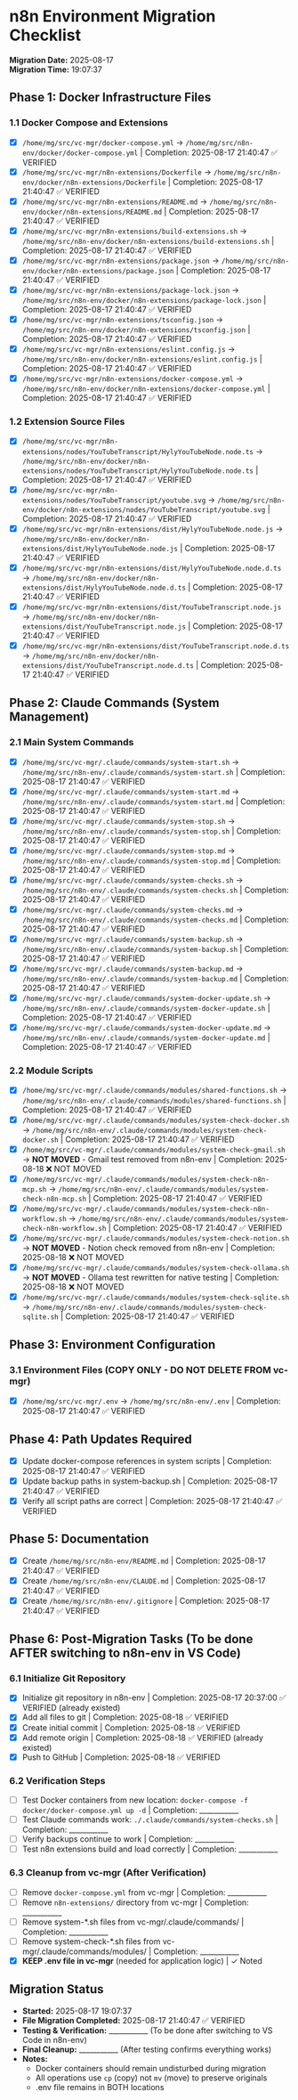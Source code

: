 # n8n Environment Migration Checklist
**Migration Date:** 2025-08-17  
**Migration Time:** 19:07:37

## Phase 1: Docker Infrastructure Files

### 1.1 Docker Compose and Extensions
- [x] `/home/mg/src/vc-mgr/docker-compose.yml` → `/home/mg/src/n8n-env/docker/docker-compose.yml` | Completion: 2025-08-17 21:40:47 ✅ VERIFIED
- [x] `/home/mg/src/vc-mgr/n8n-extensions/Dockerfile` → `/home/mg/src/n8n-env/docker/n8n-extensions/Dockerfile` | Completion: 2025-08-17 21:40:47 ✅ VERIFIED
- [x] `/home/mg/src/vc-mgr/n8n-extensions/README.md` → `/home/mg/src/n8n-env/docker/n8n-extensions/README.md` | Completion: 2025-08-17 21:40:47 ✅ VERIFIED
- [x] `/home/mg/src/vc-mgr/n8n-extensions/build-extensions.sh` → `/home/mg/src/n8n-env/docker/n8n-extensions/build-extensions.sh` | Completion: 2025-08-17 21:40:47 ✅ VERIFIED
- [x] `/home/mg/src/vc-mgr/n8n-extensions/package.json` → `/home/mg/src/n8n-env/docker/n8n-extensions/package.json` | Completion: 2025-08-17 21:40:47 ✅ VERIFIED
- [x] `/home/mg/src/vc-mgr/n8n-extensions/package-lock.json` → `/home/mg/src/n8n-env/docker/n8n-extensions/package-lock.json` | Completion: 2025-08-17 21:40:47 ✅ VERIFIED
- [x] `/home/mg/src/vc-mgr/n8n-extensions/tsconfig.json` → `/home/mg/src/n8n-env/docker/n8n-extensions/tsconfig.json` | Completion: 2025-08-17 21:40:47 ✅ VERIFIED
- [x] `/home/mg/src/vc-mgr/n8n-extensions/eslint.config.js` → `/home/mg/src/n8n-env/docker/n8n-extensions/eslint.config.js` | Completion: 2025-08-17 21:40:47 ✅ VERIFIED
- [x] `/home/mg/src/vc-mgr/n8n-extensions/docker-compose.yml` → `/home/mg/src/n8n-env/docker/n8n-extensions/docker-compose.yml` | Completion: 2025-08-17 21:40:47 ✅ VERIFIED

### 1.2 Extension Source Files
- [x] `/home/mg/src/vc-mgr/n8n-extensions/nodes/YouTubeTranscript/HylyYouTubeNode.node.ts` → `/home/mg/src/n8n-env/docker/n8n-extensions/nodes/YouTubeTranscript/HylyYouTubeNode.node.ts` | Completion: 2025-08-17 21:40:47 ✅ VERIFIED
- [x] `/home/mg/src/vc-mgr/n8n-extensions/nodes/YouTubeTranscript/youtube.svg` → `/home/mg/src/n8n-env/docker/n8n-extensions/nodes/YouTubeTranscript/youtube.svg` | Completion: 2025-08-17 21:40:47 ✅ VERIFIED
- [x] `/home/mg/src/vc-mgr/n8n-extensions/dist/HylyYouTubeNode.node.js` → `/home/mg/src/n8n-env/docker/n8n-extensions/dist/HylyYouTubeNode.node.js` | Completion: 2025-08-17 21:40:47 ✅ VERIFIED
- [x] `/home/mg/src/vc-mgr/n8n-extensions/dist/HylyYouTubeNode.node.d.ts` → `/home/mg/src/n8n-env/docker/n8n-extensions/dist/HylyYouTubeNode.node.d.ts` | Completion: 2025-08-17 21:40:47 ✅ VERIFIED
- [x] `/home/mg/src/vc-mgr/n8n-extensions/dist/YouTubeTranscript.node.js` → `/home/mg/src/n8n-env/docker/n8n-extensions/dist/YouTubeTranscript.node.js` | Completion: 2025-08-17 21:40:47 ✅ VERIFIED
- [x] `/home/mg/src/vc-mgr/n8n-extensions/dist/YouTubeTranscript.node.d.ts` → `/home/mg/src/n8n-env/docker/n8n-extensions/dist/YouTubeTranscript.node.d.ts` | Completion: 2025-08-17 21:40:47 ✅ VERIFIED

## Phase 2: Claude Commands (System Management)

### 2.1 Main System Commands
- [x] `/home/mg/src/vc-mgr/.claude/commands/system-start.sh` → `/home/mg/src/n8n-env/.claude/commands/system-start.sh` | Completion: 2025-08-17 21:40:47 ✅ VERIFIED
- [x] `/home/mg/src/vc-mgr/.claude/commands/system-start.md` → `/home/mg/src/n8n-env/.claude/commands/system-start.md` | Completion: 2025-08-17 21:40:47 ✅ VERIFIED
- [x] `/home/mg/src/vc-mgr/.claude/commands/system-stop.sh` → `/home/mg/src/n8n-env/.claude/commands/system-stop.sh` | Completion: 2025-08-17 21:40:47 ✅ VERIFIED
- [x] `/home/mg/src/vc-mgr/.claude/commands/system-stop.md` → `/home/mg/src/n8n-env/.claude/commands/system-stop.md` | Completion: 2025-08-17 21:40:47 ✅ VERIFIED
- [x] `/home/mg/src/vc-mgr/.claude/commands/system-checks.sh` → `/home/mg/src/n8n-env/.claude/commands/system-checks.sh` | Completion: 2025-08-17 21:40:47 ✅ VERIFIED
- [x] `/home/mg/src/vc-mgr/.claude/commands/system-checks.md` → `/home/mg/src/n8n-env/.claude/commands/system-checks.md` | Completion: 2025-08-17 21:40:47 ✅ VERIFIED
- [x] `/home/mg/src/vc-mgr/.claude/commands/system-backup.sh` → `/home/mg/src/n8n-env/.claude/commands/system-backup.sh` | Completion: 2025-08-17 21:40:47 ✅ VERIFIED
- [x] `/home/mg/src/vc-mgr/.claude/commands/system-backup.md` → `/home/mg/src/n8n-env/.claude/commands/system-backup.md` | Completion: 2025-08-17 21:40:47 ✅ VERIFIED
- [x] `/home/mg/src/vc-mgr/.claude/commands/system-docker-update.sh` → `/home/mg/src/n8n-env/.claude/commands/system-docker-update.sh` | Completion: 2025-08-17 21:40:47 ✅ VERIFIED
- [x] `/home/mg/src/vc-mgr/.claude/commands/system-docker-update.md` → `/home/mg/src/n8n-env/.claude/commands/system-docker-update.md` | Completion: 2025-08-17 21:40:47 ✅ VERIFIED

### 2.2 Module Scripts
- [x] `/home/mg/src/vc-mgr/.claude/commands/modules/shared-functions.sh` → `/home/mg/src/n8n-env/.claude/commands/modules/shared-functions.sh` | Completion: 2025-08-17 21:40:47 ✅ VERIFIED
- [x] `/home/mg/src/vc-mgr/.claude/commands/modules/system-check-docker.sh` → `/home/mg/src/n8n-env/.claude/commands/modules/system-check-docker.sh` | Completion: 2025-08-17 21:40:47 ✅ VERIFIED
- [x] `/home/mg/src/vc-mgr/.claude/commands/modules/system-check-gmail.sh` → **NOT MOVED** - Gmail test removed from n8n-env | Completion: 2025-08-18 ❌ NOT MOVED
- [x] `/home/mg/src/vc-mgr/.claude/commands/modules/system-check-n8n-mcp.sh` → `/home/mg/src/n8n-env/.claude/commands/modules/system-check-n8n-mcp.sh` | Completion: 2025-08-17 21:40:47 ✅ VERIFIED
- [x] `/home/mg/src/vc-mgr/.claude/commands/modules/system-check-n8n-workflow.sh` → `/home/mg/src/n8n-env/.claude/commands/modules/system-check-n8n-workflow.sh` | Completion: 2025-08-17 21:40:47 ✅ VERIFIED
- [x] `/home/mg/src/vc-mgr/.claude/commands/modules/system-check-notion.sh` → **NOT MOVED** - Notion check removed from n8n-env | Completion: 2025-08-18 ❌ NOT MOVED
- [x] `/home/mg/src/vc-mgr/.claude/commands/modules/system-check-ollama.sh` → **NOT MOVED** - Ollama test rewritten for native testing | Completion: 2025-08-18 ❌ NOT MOVED
- [x] `/home/mg/src/vc-mgr/.claude/commands/modules/system-check-sqlite.sh` → `/home/mg/src/n8n-env/.claude/commands/modules/system-check-sqlite.sh` | Completion: 2025-08-17 21:40:47 ✅ VERIFIED

## Phase 3: Environment Configuration

### 3.1 Environment Files (COPY ONLY - DO NOT DELETE FROM vc-mgr)
- [x] `/home/mg/src/vc-mgr/.env` → `/home/mg/src/n8n-env/.env` | Completion: 2025-08-17 21:40:47 ✅ VERIFIED

## Phase 4: Path Updates Required
- [x] Update docker-compose references in system scripts | Completion: 2025-08-17 21:40:47 ✅ VERIFIED
- [x] Update backup paths in system-backup.sh | Completion: 2025-08-17 21:40:47 ✅ VERIFIED
- [x] Verify all script paths are correct | Completion: 2025-08-17 21:40:47 ✅ VERIFIED

## Phase 5: Documentation
- [x] Create `/home/mg/src/n8n-env/README.md` | Completion: 2025-08-17 21:40:47 ✅ VERIFIED
- [x] Create `/home/mg/src/n8n-env/CLAUDE.md` | Completion: 2025-08-17 21:40:47 ✅ VERIFIED
- [x] Create `/home/mg/src/n8n-env/.gitignore` | Completion: 2025-08-17 21:40:47 ✅ VERIFIED

## Phase 6: Post-Migration Tasks (To be done AFTER switching to n8n-env in VS Code)

### 6.1 Initialize Git Repository
- [x] Initialize git repository in n8n-env | Completion: 2025-08-17 20:37:00 ✅ VERIFIED (already existed)
- [x] Add all files to git | Completion: 2025-08-18 ✅ VERIFIED
- [x] Create initial commit | Completion: 2025-08-18 ✅ VERIFIED
- [x] Add remote origin | Completion: 2025-08-18 ✅ VERIFIED (already existed)
- [x] Push to GitHub | Completion: 2025-08-18 ✅ VERIFIED

### 6.2 Verification Steps
- [ ] Test Docker containers from new location: `docker-compose -f docker/docker-compose.yml up -d` | Completion: ___________
- [ ] Test Claude commands work: `./.claude/commands/system-checks.sh` | Completion: ___________
- [ ] Verify backups continue to work | Completion: ___________
- [ ] Test n8n extensions build and load correctly | Completion: ___________

### 6.3 Cleanup from vc-mgr (After Verification)
- [ ] Remove `docker-compose.yml` from vc-mgr | Completion: ___________
- [ ] Remove `n8n-extensions/` directory from vc-mgr | Completion: ___________
- [ ] Remove system-*.sh files from vc-mgr/.claude/commands/ | Completion: ___________
- [ ] Remove system-check-*.sh files from vc-mgr/.claude/commands/modules/ | Completion: ___________
- [x] **KEEP .env file in vc-mgr** (needed for application logic) | ✓ Noted

## Migration Status
- **Started:** 2025-08-17 19:07:37
- **File Migration Completed:** 2025-08-17 21:40:47 ✅ VERIFIED
- **Testing & Verification:** ___________ (To be done after switching to VS Code in n8n-env)
- **Final Cleanup:** ___________ (After testing confirms everything works)
- **Notes:** 
  - Docker containers should remain undisturbed during migration
  - All operations use `cp` (copy) not `mv` (move) to preserve originals
  - .env file remains in BOTH locations